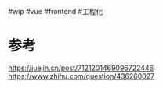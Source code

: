 #wip #vue #frontend #工程化 

# 参考
https://juejin.cn/post/7121201469096722446
https://www.zhihu.com/question/436260027